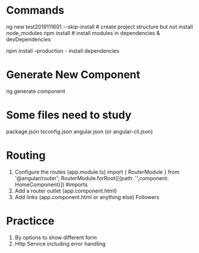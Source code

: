 # Commands
ng new test2019111601 --skip-install # create project structure but not install node_modules
npm install  # install modules in dependencies & devDependencies

npm install –production  - install dependencies

# Generate New Component
ng generate component


# Some files need to study
package.json
tsconfig.json
angular.json (or angular-cli.json)

# Routing
1. Configure the routes (app.module.ts)
    import { RouterModule } from '@angular/router';
    RouterModule.forRoot([{path: '',component: HomeComponent}]) #imports
2. Add a router outlet (app.component.html)
    <router-outlet></router-outlet>
3. Add links (app.component.html or anything else) 
    <a class="nav-link" routerLink="/followers">Followers</a>

# Practicce
1. By options to show different form
2. Http Service including error handling